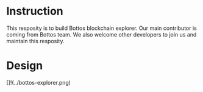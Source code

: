# Instruction

  This resposity is to build Bottos blockchain explorer. Our main contributor is coming from Bottos team. We also welcome other developers to join us and maintain this resposity.

# Design

[]!(../bottos-explorer.png)
